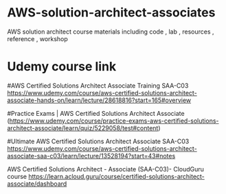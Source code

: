 # AWS-solution-architect-associates
AWS solution architect course materials including code , lab , resources , reference , workshop 
# Udemy course link
#AWS Certified Solutions Architect Associate Training SAA-C03
https://www.udemy.com/course/aws-certified-solutions-architect-associate-hands-on/learn/lecture/28618816?start=165#overview

#Practice Exams | AWS Certified Solutions Architect Associate
(https://www.udemy.com/course/practice-exams-aws-certified-solutions-architect-associate/learn/quiz/5229058/test#content)

#Ultimate AWS Certified Solutions Architect Associate SAA-C03
https://www.udemy.com/course/aws-certified-solutions-architect-associate-saa-c03/learn/lecture/13528194?start=43#notes

AWS Certified Solutions Architect - Associate (SAA-C03)- CloudGuru course
https://learn.acloud.guru/course/certified-solutions-architect-associate/dashboard
